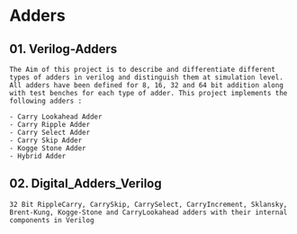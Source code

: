 # Adders

## 01. Verilog-Adders

	The Aim of this project is to describe and differentiate different types of adders in verilog and distinguish them at simulation level. All adders have been defined for 8, 16, 32 and 64 bit addition along with test benches for each type of adder. This project implements the following adders :

	- Carry Lookahead Adder
	- Carry Ripple Adder
	- Carry Select Adder
	- Carry Skip Adder
	- Kogge Stone Adder
	- Hybrid Adder



## 02. Digital_Adders_Verilog

	32 Bit RippleCarry, CarrySkip, CarrySelect, CarryIncrement, Sklansky, Brent-Kung, Kogge-Stone and CarryLookahead adders with their internal components in Verilog
